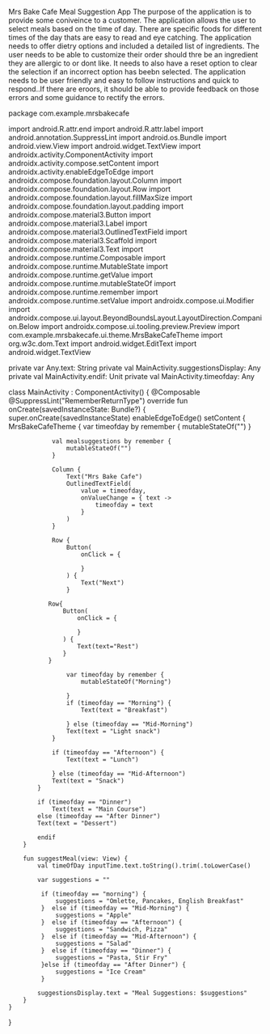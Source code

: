 Mrs Bake Cafe Meal Suggestion App
The purpose of the application is to provide some coniveince to a customer. The application allows the user to select meals based on the time of day. There are specific foods for different times of the day thats are easy to read and eye catching. The application needs to offer dietry options and included a detailed list of ingredients. The user needs to be able to customize their order should thre be an ingredient they are allergic to or dont like. It needs to also have a reset option to clear the selection if an incorrect option has beebn selected. The application needs to be user friendly and easy to follow instructions and quick to respond..If there are eroors, it should be able to provide feedback on those errors and some guidance to rectify the errors. 

package com.example.mrsbakecafe

import android.R.attr.end
import android.R.attr.label
import android.annotation.SuppressLint
import android.os.Bundle
import android.view.View
import android.widget.TextView
import androidx.activity.ComponentActivity
import androidx.activity.compose.setContent
import androidx.activity.enableEdgeToEdge
import androidx.compose.foundation.layout.Column
import androidx.compose.foundation.layout.Row
import androidx.compose.foundation.layout.fillMaxSize
import androidx.compose.foundation.layout.padding
import androidx.compose.material3.Button
import androidx.compose.material3.Label
import androidx.compose.material3.OutlinedTextField
import androidx.compose.material3.Scaffold
import androidx.compose.material3.Text
import androidx.compose.runtime.Composable
import androidx.compose.runtime.MutableState
import androidx.compose.runtime.getValue
import androidx.compose.runtime.mutableStateOf
import androidx.compose.runtime.remember
import androidx.compose.runtime.setValue
import androidx.compose.ui.Modifier
import androidx.compose.ui.layout.BeyondBoundsLayout.LayoutDirection.Companion.Below
import androidx.compose.ui.tooling.preview.Preview
import com.example.mrsbakecafe.ui.theme.MrsBakeCafeTheme
import org.w3c.dom.Text
import android.widget.EditText
import android.widget.TextView


private var Any.text: String
private val MainActivity.suggestionsDisplay: Any
private val MainActivity.endif: Unit
private val MainActivity.timeofday: Any

class MainActivity : ComponentActivity() {
    @Composable
    @SuppressLint("RememberReturnType")
    override fun onCreate(savedInstanceState: Bundle?) {
        super.onCreate(savedInstanceState)
        enableEdgeToEdge()
        setContent {
            MrsBakeCafeTheme {
                var timeofday by remember {
                    mutableStateOf("")
                }

                val mealsuggestions by remember {
                    mutableStateOf("")
                }

                Column {
                    Text("Mrs Bake Cafe")
                    OutlinedTextField(
                        value = timeofday,
                        onValueChange = { text ->
                            timeofday = text
                        }
                    )
                }

                Row {
                    Button(
                        onClick = {

                        }
                    ) {
                        Text("Next")
                    }

               Row{
                   Button(
                       onClick = {

                       }
                   ) {
                       Text(text="Rest")
                   }
               }

                    var timeofday by remember {
                        mutableStateOf("Morning")

                    }
                    if (timeofday == "Morning") {
                        Text(text = "Breakfast")

                    } else (timeofday == "Mid-Morning")
                    Text(text = "Light snack")
                }

                if (timeofday == "Afternoon") {
                    Text(text = "Lunch")

                } else (timeofday == "Mid-Afternoon")
                Text(text = "Snack")
            }

            if (timeofday == "Dinner")
                Text(text = "Main Course")
            else (timeofday == "After Dinner")
            Text(text = "Dessert")

            endif
        }

        fun suggestMeal(view: View) {
            val timeOfDay inputTime.text.toString().trim(.toLowerCase()

            var suggestions = ""

             if (timeofday == "morning") {
                 suggestions = "Omlette, Pancakes, English Breakfast"
             }  else if (timeofday == "Mid-Morning") {
                 suggestions = "Apple"
             }  else if (timeofday == "Afternoon") {
                 suggestions = "Sandwich, Pizza"
             }  else if (timeofday == "Mid-Afternoon") {
                 suggestions = "Salad"
             }  else if (timeofday == "Dinner") {
                 suggestions = "Pasta, Stir Fry"
             }else if (timeofday == "After Dinner") {
                 suggestions = "Ice Cream"
             }

            suggestionsDisplay.text = "Meal Suggestions: $suggestions"
        }
    }
}
